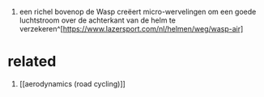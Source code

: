 1. een richel bovenop de Wasp creëert micro-wervelingen om een goede luchtstroom over de achterkant van de helm te verzekeren^[https://www.lazersport.com/nl/helmen/weg/wasp-air]

# related
1. [[aerodynamics (road cycling)]]
